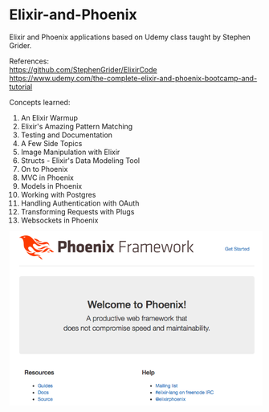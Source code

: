 # Elixir-and-Phoenix
Elixir and Phoenix applications based on Udemy class taught by Stephen Grider.

References:  
https://github.com/StephenGrider/ElixirCode  
https://www.udemy.com/the-complete-elixir-and-phoenix-bootcamp-and-tutorial  

Concepts learned:
1) An Elixir Warmup
2) Elixir's Amazing Pattern Matching
3) Testing and Documentation
4) A Few Side Topics
5) Image Manipulation with Elixir
6) Structs - Elixir's Data Modeling Tool
7) On to Phoenix
8) MVC in Phoenix
9) Models in Phoenix
10) Working with Postgres
11) Handling Authentication with OAuth
12) Transforming Requests with Plugs
13) Websockets in Phoenix

![alt text](images/Elixir-and-Phoenix.png)
